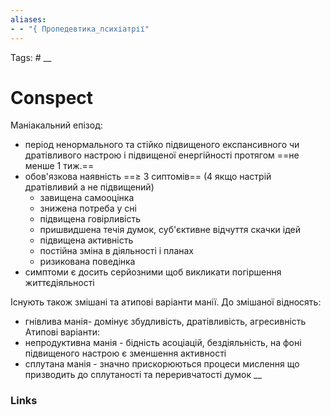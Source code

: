 ```yaml
---
aliases:
- - "{ Пропедевтика_психіатрії"
---
```

Tags: #
__
# Conspect

Маніакальний епізод:
- період ненормального та стійко підвищеного експансивного чи дратівливого настрою і підвищеної енергійності протягом ==не менше 1 тиж.==
- обов'язкова наявність ==≥ 3 сиптомів== (4 якщо настрій дратівливий а не підвищений)
	- завищена самооцінка
	- знижена потреба у сні
	- підвищена говірливість
	- пришвидшена течія думок, суб'єктивне відчуття скачки ідей
	- підвищена активність
	- постійна зміна в діяльності і планах
	- ризикована поведінка
- симптоми є досить серйозними щоб викликати погіршення життєдіяльності

Існують також змішані та атипові варіанти манії. До змішаної відносять:
- гнівлива манія- домінує збудливість, дратівливість, агресивність
Атипові варіанти:
- непродуктивна манія - бідність асоціацій, бездіяльність, на фоні підвищеного настрою є зменшення активності
- сплутана манія - значно прискорюються процеси мислення що призводить до сплутаності та переривчатості думок
__
### Links
